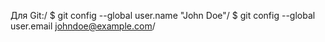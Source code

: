 Для Git:/
$ git config --global user.name "John Doe"/
$ git config --global user.email johndoe@example.com/
